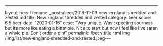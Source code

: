 ---
layout: beer
filename: _posts/beer/2016-11-09-new-england-shredded-and-zested.md
title: New England shredded and zested
category: beer
score: 6.5
beer-date: "2020-01-16"
desc: "Very unique. Was expecting sourness but it’s more like eating a bitter pie. Nice to start but now I feel like I’ve eaten a whole pie. Don’t order a pint"
permalink: /beer/:title.html
img: /img/list/new-england-shredded-and-zested.jpeg---
